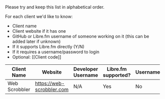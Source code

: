 Please try and keep this list in alphabetical order.

For each client we'd like to know:

* Client name
* Client website if it has one
* GitHub or Libre.fm username of someone working on it (this can be added later if unknown) 
* If it supports Libre.fm directly (Y/N)
* If it requires a username/password to login
* Optional: [[Client code]]

| Client Name | Website | Developer Username | Libre.fm supported? | Username/Password? | Client Code | 
| ------------- | ------------- | ----- | ---- | --- | ---- | 
| Web Scrobbler | https://web-scrobbler.com | N/A | Yes | No | N/A |